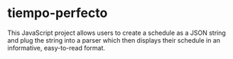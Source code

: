 # tiempo-perfecto

This JavaScript project allows users to create a schedule as a JSON string and plug the string into a parser which then displays their schedule in an informative, easy-to-read format.
